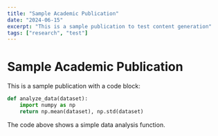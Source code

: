 ```yaml
---
title: "Sample Academic Publication"
date: "2024-06-15"
excerpt: "This is a sample publication to test content generation"
tags: ["research", "test"]
---
```


# Sample Academic Publication

This is a sample publication with a code block:

```python
def analyze_data(dataset):
    import numpy as np
    return np.mean(dataset), np.std(dataset)
```

The code above shows a simple data analysis function. 